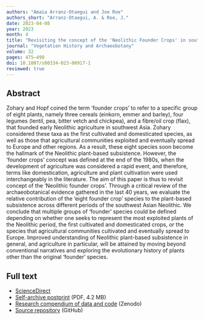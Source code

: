 ```yaml
---
authors: "Amaia Arranz-Otaegui and Joe Roe"
authors_short: "Arranz-Otaegui, A. & Roe, J."
date: 2023-04-08
year: 2023
month: 4
title: "Revisiting the concept of the 'Neolithic Founder Crops' in southwest Asia"
journal: "Vegetation History and Archaeobotany"
volume: 32
pages: 475–499
doi: 10.1007/s00334-023-00917-1
reviewed: true
---
```


## Abstract

Zohary and Hopf coined the term ‘founder crops’ to refer to a specific group of eight plants, namely three cereals (einkorn, emmer and barley), four legumes (lentil, pea, bitter vetch and chickpea), and a fibre/oil crop (flax), that founded early Neolithic agriculture in southwest Asia. Zohary considered these taxa as the first cultivated and domesticated species, as well as those that agricultural communities exploited and eventually spread to Europe and other regions. As a result, these eight species soon become the hallmark of the Neolithic plant-based subsistence. However, the ‘founder crops’ concept was defined at the end of the 1980s, when the development of agriculture was considered a rapid event, and therefore, terms like domestication, agriculture and plant cultivation were used interchangeably in the literature. The aim of this paper is thus to revisit concept of the ‘Neolithic founder crops’. Through a critical review of the archaeobotanical evidence gathered in the last 40 years, we evaluate the relative contribution of the ‘eight founder crop’ species to the plant-based subsistence across different periods of the southwest Asian Neolithic. We conclude that multiple groups of ‘founder’ species could be defined depending on whether one seeks to represent the most exploited plants of the Neolithic period, the first cultivated and domesticated crops, or the species that agricultural communities cultivated and eventually spread to Europe. Improved understanding of Neolithic plant-based subsistence in general, and agriculture in particular, will be attained by moving beyond conventional narratives and exploring the evolutionary history of plants other than the original ‘founder’ species.

<!-- more -->

## Full text

* [ScienceDirect](https://link.springer.com/article/10.1007/s00334-023-00917-1)
* [Self-archive postprint](/pdf/Arranz-Otaegui_and_Roe_2023.pdf) (PDF, 4.2 MB)
* [Research compendium of data and code](https://doi.org/10.5281/zenodo.5911218) (Zenodo)
* [Source repository](https://github.com/joeroe/SWAsiaNeolithicFounderCrops) (GitHub)

